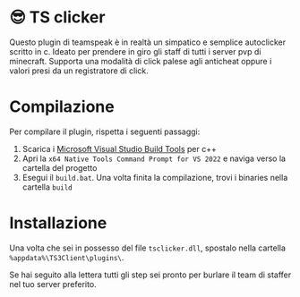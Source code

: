 # 😎 TS clicker

Questo plugin di teamspeak è in realtà un simpatico e semplice autoclicker scritto in c.
Ideato per prendere in giro gli staff di tutti i server pvp di minecraft.
Supporta una modalità di click palese agli anticheat oppure i valori presi da un registratore di click.

# Compilazione

Per compilare il plugin, rispetta i seguenti passaggi:

1. Scarica i [Microsoft Visual Studio Build Tools](https://visualstudio.microsoft.com/downloads/) per c++
2. Apri la `x64 Native Tools Command Prompt for VS 2022` e naviga verso la cartella del progetto
3. Esegui il `build.bat`. Una volta finita la compilazione, trovi i binaries nella cartella `build`

# Installazione

Una volta che sei in possesso del file `tsclicker.dll`, spostalo nella cartella `%appdata%\TS3Client\plugins\`.

Se hai seguito alla lettera tutti gli step sei pronto per burlare il team di staffer nel tuo server preferito.
